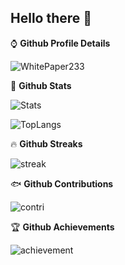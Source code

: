 ## Hello there 👋

⌚ __Github Profile Details__

![WhitePaper233](https://github-profile-summary-cards.vercel.app/api/cards/profile-details?username=WhitePaper233&theme=github_dark)

👻 __Github Stats__

![Stats](https://github-readme-stats.vercel.app/api?username=WhitePaper233&show_icons=true&count_private=true&theme=radical)

![TopLangs](https://github-readme-stats.vercel.app/api/top-langs?username=WhitePaper233&layout=compact&show_icons=true&theme=radical)

🔥 __Github Streaks__

![streak](https://github-readme-streak-stats.herokuapp.com/?user=WhitePaper233&theme=black-ice&hide_border=true&stroke=0000&background=0D1117&ring=e05397&fire=e05397&currStreakLabel=e05397)

🐟 __Github Contributions__

![contri](https://activity-graph.herokuapp.com/graph?username=WhitePaper233&bg_color=0D1117&color=e05397&line=e05397&point=FFFFFF&hide_border=true)

🏆 __Github Achievements__

![achievement](https://github-profile-trophy.vercel.app/?username=WhitePaper233&margin-w=5&theme=radical)
